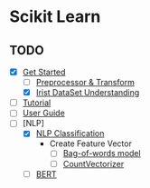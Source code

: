# Scikit Learn

## TODO
- [x] [Get Started](https://scikit-learn.org/stable/getting_started.html)
    - [ ] [Preprocessor & Transform](https://scikit-learn.org/stable/getting_started.html#transformers-and-pre-processors)
    - [x] [Irist DataSet Understanding](https://dschloe.github.io/python/python_edu/04_machinelearning/chapter_4_4_classification_iris_example/)
- [ ] [Tutorial](https://scikit-learn.org/stable/tutorial/index.html#tutorial-menu)
- [ ] [User Guide](https://scikit-learn.org/stable/user_guide.html#user-guide)
- [ ] [NLP]
  - [x] [NLP Classification](https://towardsdatascience.com/machine-learning-nlp-text-classification-using-scikit-learn-python-and-nltk-c52b92a7c73a)
    - Create Feature Vector
      - [ ] [Bag-of-words model](https://en.wikipedia.org/wiki/Bag-of-words_model)
      - [ ] [CountVectorizer](https://scikit-learn.org/stable/modules/generated/sklearn.feature_extraction.text.CountVectorizer.html)
  - [ ] [BERT](https://www.analyticsvidhya.com/blog/2019/09/demystifying-bert-groundbreaking-nlp-framework/)
